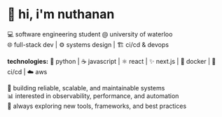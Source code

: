 # 👋 hi, i'm nuthanan

💻 software engineering student @ university of waterloo  
🌐 full-stack dev | ⚙️ systems design | 🏗️ ci/cd & devops  

**technologies:** 🐍 python | ☕ javascript | ⚛️ react | ✨ next.js | 🐳 docker | 🔄 ci/cd | ☁️ aws  

🚀 building reliable, scalable, and maintainable systems  
📊 interested in observability, performance, and automation  
🌱 always exploring new tools, frameworks, and best practices

